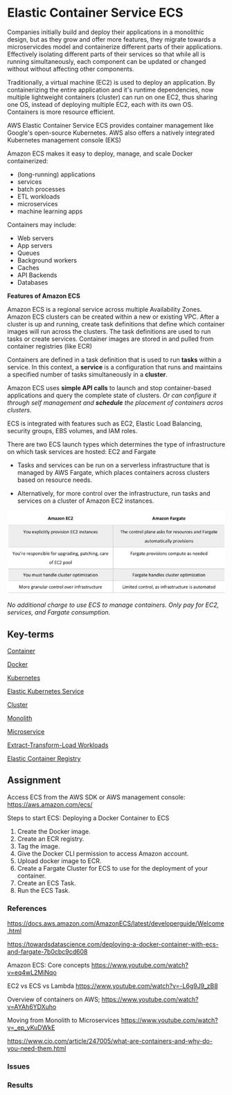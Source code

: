 # Elastic Container Service ECS

Companies initially build and deploy their applications in a monolithic design, but as they grow and offer more features, they migrate towards a microservicdes model and containerize different parts of their applications. Effectively isolating different parts of their services so that while all is running simultaneously, each component can be updated or changed without without affecting other components.

Traditionally, a virtual machine (EC2) is used to deploy an application. By containerizing the entire application and it's runtime dependencies, now multiple lightweight containers (cluster) can run on one EC2, thus sharing one OS, instead of deploying multiple EC2, each with its own OS. Containers is more resource efficient. 

AWS Elastic Container Service ECS provides container management like Google's open-source Kubernetes. AWS also offers a natively integrated Kubernetes management console (EKS)

Amazon ECS makes it easy to deploy, manage, and scale Docker containerized:
* (long-running) applications 
* services 
* batch processes 
* ETL workloads 
* microservices 
* machine learning apps

Containers may include:
* Web servers
* App servers
* Queues
* Background workers
* Caches
* API Backends
* Databases

**Features of Amazon ECS**

Amazon ECS is a regional service across multiple Availability Zones. Amazon ECS clusters can be created within a new or existing VPC. After a cluster is up and running, create task definitions that define which container images will run across the clusters. The task definitions are used to run tasks or create services. Container images are stored in and pulled from container registries (like ECR)

Containers are defined in a task definition that is used to run **tasks** within a service. In this context, a **service** is a configuration that runs and maintains a specified number of tasks simultaneously in a **cluster**. 

Amazon ECS uses **simple API calls** to launch and stop container-based applications and query the complete state of clusters. 
*Or can configure it through self management and **schedule** the placement of containers acros clusters.*

ECS is integrated with features such as EC2, Elastic Load Balancing, security groups, EBS volumes, and IAM roles. 

There are two ECS launch types which determines the type of infrastructure on which task services are hosted: EC2 and Fargate

* Tasks and services can be run on a serverless infrastructure that is managed by AWS Fargate, which places containers across clusters based on resource needs.

* Alternatively, for more control over the infrastructure, run tasks and services on a cluster of Amazon EC2 instances.

![](../00_includes/wk05/ecs-launch-types.png)


*No additional charge to use ECS to manage containers. Only pay for EC2, services, and Fargate consumption.*


## Key-terms
[Container](beschrijvingen/general-glossary.md#container)

[Docker](beschrijvingen/general-glossary.md#docker)

[Kubernetes](beschrijvingen/general-glossary.md#kubernetes)

[Elastic Kubernetes Service](beschrijvingen/aws-cloud-glossary.md#elastic-kubernetes-service)

[Cluster]()

[Monolith]()

[Microservice]()

[Extract-Transform-Load Workloads]()

[Elastic Container Registry](beschrijvingen/aws-cloud-glossary.md#elastic-container-registry)



## Assignment

Access ECS from the AWS SDK or AWS management console: https://aws.amazon.com/ecs/

Steps to start ECS:
Deploying a Docker Container to ECS

1) Create the Docker image.
2) Create an ECR registry.
3) Tag the image.
4) Give the Docker CLI permission to access Amazon account.
5) Upload docker image to ECR.
6) Create a Fargate Cluster for ECS to use for the deployment of your container.
7) Create an ECS Task.
8) Run the ECS Task.

### References
https://docs.aws.amazon.com/AmazonECS/latest/developerguide/Welcome.html

https://towardsdatascience.com/deploying-a-docker-container-with-ecs-and-fargate-7b0cbc9cd608

Amazon ECS: Core concepts
https://www.youtube.com/watch?v=eq4wL2MiNqo

EC2 vs ECS vs Lambda
https://www.youtube.com/watch?v=-L6g9J9_zB8

Overview of containers on AWS;
https://www.youtube.com/watch?v=AYAh6YDXuho

Moving from Monolith to Microservices
https://www.youtube.com/watch?v=_ep_yKuDWkE

https://www.cio.com/article/247005/what-are-containers-and-why-do-you-need-them.html
### Issues


### Results
